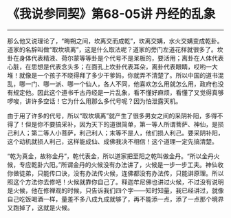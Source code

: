# 《我说参同契》第68-05讲 丹经的乱象

------

那么他又说理论了，“晦朔之间，坎离交而成乾”，坎离交媾，水火交媾变成乾卦。道家的名辞叫做“取坎填离”，这是什么取法呢？道家的旁门左道花样就很多了。坎卦在身体代表精液、荷尔蒙等等卦是个代号不是呆板的，要活用；离卦在人体代表心脏，在思想是代表念头多；在面孔上坎卦代表耳朵，离卦代表眼睛，哎哟一大堆！就像是一个孩子不晓得拜了多少干爹妈，你就弄不清楚了。所以中国的道书混乱，哪一门、哪一派、哪一个仙人，各人不同，他喜欢怎么用就怎么用，政府也没有规定他。因此这个道书千古丹经是一片乱象，看不懂好麻烦，看懂了又觉得真够啰唆，讲许多空话！它为什么用那么多代号呢？因为怕泄露天机。

由于用了许多的代号，所以“取坎填离”就产生了很多男女之间的采阴补阳，多得不得了！但是你不要搞采补，因为天下的道很简单，第一等人所谓菩萨、神仙，是损己利人；第二等人小菩萨，利己利人；末等不是人，他们损人利己。要采阴补阳，这个动机就损人利己，这样能成仙、成佛我决不相信！这个道理一定先搞清楚。

“乾为真金，故称金丹”，乾代表金，所以道家把至阳之乾叫做金丹。“所以金丹火候，专应乾卦六阳。”所谓金丹的火候没有办法讲了，火候是一步一步工夫。神仙收你做徒弟，只能传口诀，没有办法传火候，连佛都没有办法传，只能讲原理。所以照这个方法你去修吧！火候就靠你自己了。释迦牟尼佛也讲过火候，不过没有说明是火候，他在修禅观的时候，只告诉我们四个字——知时知量，我已经讲过，就像自己吃饭喝酒一样，量差不多八成九成就够了，再不能添一点，添了一点那个境界又跑掉了，这就是火候。